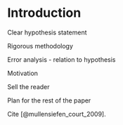 # Introduction

Clear hypothesis statement

Rigorous methodology

Error analysis - relation to hypothesis

Motivation

Sell the reader

Plan for the rest of the paper

Cite [@mullensiefen_court_2009].
